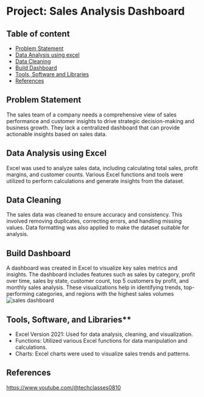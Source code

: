 # Project: Sales Analysis Dashboard
## Table of content
- [Problem Statement](problem-statement) 
- [Data Analysis using excel](data-analysis-using-excel)
- [Data Cleaning](data-cleaning)
- [Build Dashboard](build-dashboard)
- [Tools, Software and Libraries](tools-software-and-libraries)
- [References](References)
## Problem Statement
The sales team of a company needs a comprehensive view of sales performance and customer insights to drive strategic decision-making and business growth. They lack a centralized dashboard that can provide actionable insights based on sales data.
## Data Analysis using Excel
Excel was used to analyze sales data, including calculating total sales, profit margins, and customer counts. Various Excel functions and tools were utilized to perform calculations and generate insights from the dataset.
## Data Cleaning
The sales data was cleaned to ensure accuracy and consistency. This involved removing duplicates, correcting errors, and handling missing values. Data formatting was also applied to make the dataset suitable for analysis.
## Build Dashboard
A dashboard was created in Excel to visualize key sales metrics and insights. The dashboard includes features such as sales by category, profit over time, sales by state, customer count, top 5 customers by profit, and monthly sales analysis. These visualizations help in identifying trends, top-performing categories, and regions with the highest sales volumes
![sales dashboard ](https://github.com/ektad08/Sales-Analysis/assets/161217589/3c3adfad-a1ff-41bd-9f60-938864258a56)

## Tools, Software, and Libraries**
- Excel Version 2021: Used for data analysis, cleaning, and visualization.
- Functions: Utilized various Excel functions for data manipulation and calculations.
- Charts: Excel charts were used to visualize sales trends and patterns.
## References
https://www.youtube.com/@techclasses0810




